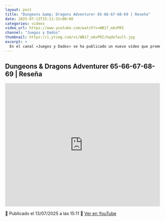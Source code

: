 ```yaml
---
layout: post
title: "Dungeons &amp; Dragons Adventurer 65-66-67-68-69 | Reseña"
date: 2025-07-13T15:11:31+00:00
categories: videos
video_url: https://www.youtube.com/watch?v=WB17_eAvPRI
channel: "Juegos y Dados"
thumbnail: https://i.ytimg.com/vi/WB17_eAvPRI/hqdefault.jpg
excerpt: >
  En el canal «Juegos y Dados» se ha publicado un nuevo vídeo que promete sumergirnos en el mundo de Dungeons & Dragons a través de una reseña detallada de los números 65 al 69 de Adventurer. Aunque en «El Heraldo del Viejo Mundo» nos enfocamos principalmente en Warhammer, siempre es interesante explorar otros juegos de rol que enriquecen nuestra experiencia en el mundo del hobby.
---
```


## Dungeons &amp; Dragons Adventurer 65-66-67-68-69 | Reseña

<iframe width="100%" height="400" src="https://www.youtube.com/embed/WB17_eAvPRI" frameborder="0" allowfullscreen></iframe>

📅 Publicado el 13/07/2025 a las 15:11
🔗 [Ver en YouTube](https://www.youtube.com/watch?v=WB17_eAvPRI)
